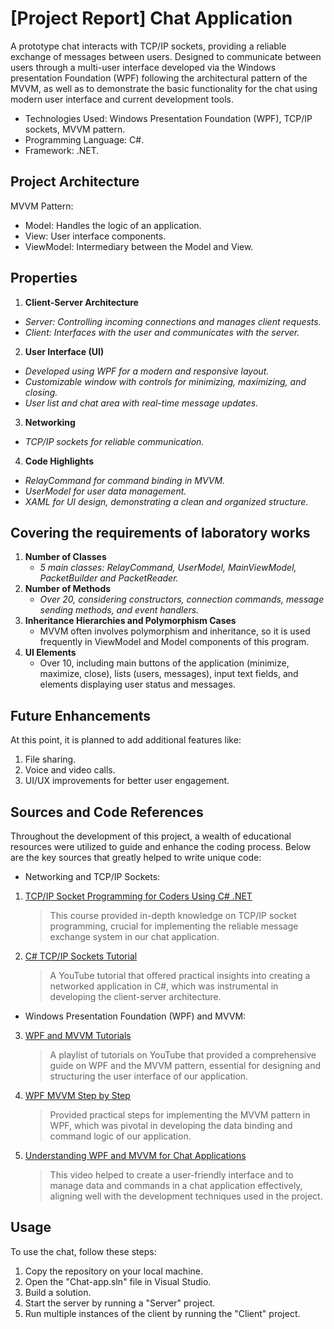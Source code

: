 # [Project Report] Chat Application
A prototype chat interacts with TCP/IP sockets, providing a reliable exchange of messages between users. 
Designed to communicate between users through a multi-user interface developed via the Windows presentation Foundation (WPF) following the architectural pattern of the MVVM,
as well as to demonstrate the basic functionality for the chat using modern user interface and current development tools. 
- Technologies Used: Windows Presentation Foundation (WPF), TCP/IP sockets, MVVM pattern.
- Programming Language: C#.
- Framework: .NET.

## Project Architecture
MVVM Pattern:
- Model: Handles the logic of an application.
- View: User interface components.
- ViewModel: Intermediary between the Model and View.

## Properties 
1. **Client-Server Architecture**
- *Server: Controlling incoming connections and manages client requests.*
- *Client: Interfaces with the user and communicates with the server.*

2. **User Interface (UI)**
- *Developed using WPF for a modern and responsive layout.*
- *Customizable window with controls for minimizing, maximizing, and closing.*
- *User list and chat area with real-time message updates.*

3. **Networking**
- *TCP/IP sockets for reliable communication.*

4. **Code Highlights**
- *RelayCommand for command binding in MVVM.*
- *UserModel for user data management.*
- *XAML for UI design, demonstrating a clean and organized structure.*
   
## Covering the requirements of laboratory works 
1. **Number of Classes**
   - *5 main classes: RelayCommand, UserModel, MainViewModel, PacketBuilder and PacketReader.*
2. **Number of Methods**
   - *Over 20, considering constructors, connection commands, message sending methods, and event handlers.*
3. **Inheritance Hierarchies and Polymorphism Cases**
   - MVVM often involves polymorphism and inheritance, so it is used frequently in ViewModel and Model components of this program.
4. **UI Elements**
   - Over 10, including main buttons of the application (minimize, maximize, close), lists (users, messages), input text fields, and elements displaying user status and messages.

## Future Enhancements
At this point, it is planned to add additional features like:
1. File sharing.
2. Voice and video calls.
3. UI/UX improvements for better user engagement.

## Sources and Code References
Throughout the development of this project, a wealth of educational resources were utilized to guide and enhance the coding process. Below are the key sources that greatly helped to write unique code:

- Networking and TCP/IP Sockets:
  
1. [TCP/IP Socket Programming for Coders Using C# .NET](https://www.udemy.com/course/tcpip-socket-programming-for-coders-using-csharp-net/)
    > This course provided in-depth knowledge on TCP/IP socket programming, crucial for implementing the reliable message exchange system in our chat application.

2. [C# TCP/IP Sockets Tutorial](https://youtu.be/AXpTeiWtbC8?si=5K3BFHAnQxTu2-iu)
    > A YouTube tutorial that offered practical insights into creating a networked application in C#, which was instrumental in developing the client-server architecture.

- Windows Presentation Foundation (WPF) and MVVM:
  
3. [WPF and MVVM Tutorials](https://www.youtube.com/playlist?list=PLrBlx8GuLtIFJHtOQl37b-kHNgk1FR3wk)
    >A playlist of tutorials on YouTube that provided a comprehensive guide on WPF and the MVVM pattern, essential for designing and structuring the user interface of our application.

4. [WPF MVVM Step by Step](https://www.youtube.com/watch?v=V9DkvcT27WI&list=RDCMUCOoKt2u-bE1NuELXSFaEdUw&ab_channel=Payload)
    >Provided practical steps for implementing the MVVM pattern in WPF, which was pivotal in developing the data binding and command logic of our application.

5. [Understanding WPF and MVVM for Chat Applications](https://youtu.be/kxhvwGEqvcs)
    >This video helped to create a user-friendly interface and to manage data and commands in a chat application effectively, aligning well with the development techniques used in the project.



## Usage
To use the chat, follow these steps: 
1.	Copy the repository on your local machine. 
2.	Open the "Chat-app.sln" file in Visual Studio. 
3.	Build a solution. 
4.	Start the server by running a "Server" project. 
5.	Run multiple instances of the client by running the "Client" project. 
